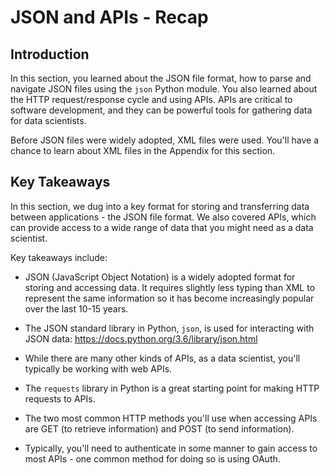 
# JSON and APIs - Recap

## Introduction
In this section, you learned about the JSON file format, how to parse and navigate JSON files using the `json` Python module. You also learned about the HTTP request/response cycle and using APIs. APIs are critical to software development, and they can be powerful tools for gathering data for data scientists.

Before JSON files were widely adopted, XML files were used. You'll have a chance to learn about XML files in the Appendix for this section.

 

## Key Takeaways

In this section, we dug into a key format for storing and transferring data between applications - the JSON file format. We also covered APIs, which can provide access to a wide range of data that you might need as a data scientist.

Key takeaways include:

* JSON (JavaScript Object Notation) is a widely adopted format for storing and accessing data. It requires slightly less typing than XML to represent the same information so it has become increasingly popular over the last 10-15 years. 

* The JSON standard library in Python, `json`, is used for interacting with JSON data: https://docs.python.org/3.6/library/json.html

* While there are many other kinds of APIs, as a data scientist, you'll typically be working with web APIs. 

* The `requests` library in Python is a great starting point for making HTTP requests to APIs. 

* The two most common HTTP methods you'll use when accessing APIs are GET (to retrieve information) and POST (to send information). 

* Typically, you'll need to authenticate in some manner to gain access to most APIs - one common method for doing so is using OAuth. 
